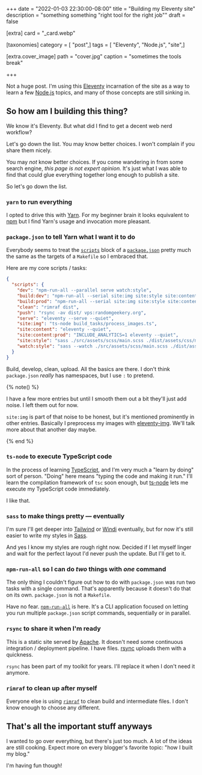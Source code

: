 +++
date = "2022-01-03 22:30:00-08:00"
title = "Building my Eleventy site"
description = "something something \"right tool for the right job\""
draft = false

[extra]
card = "_card.webp"

[taxonomies]
category = [ "post",]
tags = [ "Eleventy", "Node.js", "site",]

[extra.cover_image]
path = "cover.jpg"
caption = "sometimes the tools break"

+++

[Eleventy]: https://11ty.dev
[Node.js]: https://nodejs.org

Not a huge post. I'm using this [Eleventy][] incarnation of the site as a way
to learn a few [Node.js][] topics, and many of those concepts are still sinking
in.

## So how am I building this thing?

We know it's Eleventy. But what did I find to get a decent web nerd workflow?

Let's go down the list. You may know better choices. I won't complain if you
share them nicely.

You may *not* know better choices. If you come wandering in from some search
engine, *this page is not expert opinion.* It's just what I was able to find
that could glue everything together long enough to publish a site.

So let's go down the list.

### `yarn` to run everything

[Yarn]: https://yarnpkg.com
[npm]: https://docs.npmjs.com/cli/v8

I opted to drive this with [Yarn][]. For my beginner brain it looks equivalent
to [npm][] but I find Yarn's usage and invocation more pleasant.

### `package.json` to tell Yarn what I want it to do

[`scripts`]: https://docs.npmjs.com/cli/v8/configuring-npm/package-json#scripts
[`package.json`]: https://docs.npmjs.com/cli/v8/configuring-npm/package-json

Everybody seems to treat the [`scripts`][] block of a [`package.json`][] pretty
much the same as the targets of a `Makefile` so I embraced that.

Here are my core scripts / tasks:

```json
{
  "scripts": {
    "dev": "npm-run-all --parallel serve watch:style",
    "build:dev": "npm-run-all --serial site:img site:style site:content",
    "build:prod": "npm-run-all --serial site:img site:style site:content:prod",
    "clean": "rimraf dist",
    "push": "rsync -av dist/ vps:randomgeekery.org",
    "serve": "eleventy --serve --quiet",
    "site:img": "ts-node build_tasks/process_images.ts",
    "site:content": "eleventy --quiet",
    "site:content:prod": "INCLUDE_ANALYTICS=1 eleventy --quiet",
    "site:style": "sass ./src/assets/scss/main.scss ./dist/assets/css/main.css",
    "watch:style": "sass --watch ./src/assets/scss/main.scss ./dist/assets/css/main.css"
  }
}
```

Build, develop, clean, upload. All the basics are there. I don't think
`package.json` *really* has namespaces, but I use `:` to pretend.

{% note() %}

[eleventy-img]: https://www.11ty.dev/docs/plugins/image/

I have a few more entries but until I smooth them out a bit they'll just add
noise. I left them out for now.

`site:img` is part of that noise to be honest, but it's mentioned prominently
in other entries. Basically I preprocess my images with [eleventy-img][]. We'll
talk more about that another day maybe.

{% end %}

### `ts-node` to execute TypeScript code

[TypeScript]: https://www.typescriptlang.org
[ts-node]: https://typestrong.org/ts-node/

In the process of learning [TypeScript][], and I'm very much a "learn by doing"
sort of person. "Doing" here means "typing the code and making it run." I'll
learn the compilation framework of `tsc` soon enough, but [ts-node][] lets me
execute my TypeScript code immediately.

I like that.

### `sass` to make things pretty — eventually

[Tailwind]: https://tailwindcss.com
[Windi]: https://windicss.org
[Sass]: https://sass-lang.com

I'm sure I'll get deeper into [Tailwind][] or [Windi][] eventually, but for now
it's still easier to write my styles in [Sass][].

And yes I know my styles are rough right now. Decided if I let myself linger
and wait for the perfect layout I'd never push the update. But I'll get to it.

### `npm-run-all` so I can do *two* things with *one* command

[`npm-run-all`]: https://github.com/mysticatea/npm-run-all

The only thing I couldn't figure out how to do with `package.json` was run two
tasks with a single command. That's apparently because it doesn't do that on
its own. `package.json` is not a `Makefile`.

Have no fear. [`npm-run-all`][] is here. It's a CLI application focused on
letting you run multiple `package.json` script commands, sequentially or in
parallel.

### `rsync` to share it when I'm ready

[rsync]: https://rsync.samba.org
[Apache]: https://httpd.apache.org

This is a static site served by [Apache][]. It doesn't need some continuous
integration / deployment pipeline. I have files. [rsync][] uploads them with a
quickness.

`rsync` has been part of my toolkit for years. I'll replace it when I don't
need it anymore.

### `rimraf` to clean up after myself

[`rimraf`]: https://github.com/isaacs/rimraf

Everyone else is using [`rimraf`][] to clean build and intermediate files. I
don't know enough to choose any different.

## That's all the important stuff anyways

I wanted to go over everything, but there's just too much. A lot of the ideas
are still cooking. Expect more on every blogger's favorite topic: "how I built
my blog."

I'm having fun though!
